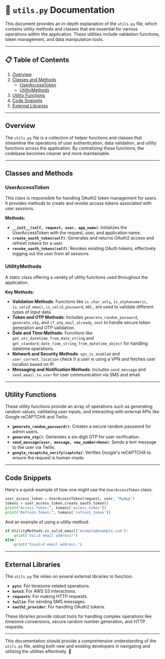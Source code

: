 # 📜 `utils.py` Documentation

This document provides an in-depth explanation of the `utils.py` file, which contains utility methods and classes that are essential for various operations within the application. These utilities include validation functions, token management, and data manipulation tools.

---

## 📋 Table of Contents

1. [Overview](#overview)
2. [Classes and Methods](#classes-and-methods)
   - [UserAccessToken](#useraccesstoken)
   - [UtilityMethods](#utilitymethods)
3. [Utility Functions](#utility-functions)
4. [Code Snippets](#code-snippets)
5. [External Libraries](#external-libraries)

---

## Overview

The `utils.py` file is a collection of helper functions and classes that streamline the operations of user authentication, data validation, and utility functions across the application. By centralizing these functions, the codebase becomes cleaner and more maintainable.

---

## Classes and Methods

### UserAccessToken

This class is responsible for handling OAuth2 token management for users. It provides methods to create and revoke access tokens associated with user sessions.

**Methods:**

- **`__init__(self, request, user, app_name)`**: Initializes the UserAccessToken with the request, user, and application name.
- **`create_oauth_token(self)`**: Generates and returns OAuth2 access and refresh tokens for a user.
- **`revoke_oauth_tokens(self)`**: Revokes existing OAuth tokens, effectively logging out the user from all sessions.

### UtilityMethods

A static class offering a variety of utility functions used throughout the application.

**Key Methods:**

- **Validation Methods**: Functions like `is_char_only`, `is_alphanumeric`, `is_valid_email`, `is_valid_password`, etc., are used to validate different types of input data.
- **Token and OTP Methods**: Includes `generate_random_password`, `generate_otp`, and `if_otp_mail_already_sent` to handle secure token generation and OTP validation.
- **Date and Time Methods**: Functions like `get_utc_datetime_from_date_string` and `get_standard_date_time_string_from_datetime_object` for handling datetime operations.
- **Network and Security Methods**: `vpn_is_enabled` and `user_current_location` check if a user is using a VPN and fetches user location based on IP.
- **Messaging and Notification Methods**: Includes `send_message` and `send_email_to_user` for user communication via SMS and email.

---

## Utility Functions

These utility functions provide an array of operations such as generating random values, validating user inputs, and interacting with external APIs like Google reCAPTCHA and Twilio.

- **`generate_random_password()`**: Creates a secure random password for admin users.
- **`generate_otp()`**: Generates a six-digit OTP for user verification.
- **`send_message(user, message, new_number=None)`**: Sends a text message to the user via Twilio.
- **`google_recaptcha_verify(captcha)`**: Verifies Google's reCAPTCHA to ensure the request is human-made.

---

## Code Snippets

Here's a quick example of how one might use the `UserAccessToken` class:

```python
user_access_token = UserAccessToken(request, user, "MyApp")
tokens = user_access_token.create_oauth_token()
print("Access Token:", tokens['access_token'])
print("Refresh Token:", tokens['refresh_token'])
```

And an example of using a utility method:

```python
if UtilityMethods.is_valid_email("example@example.com"):
    print("Valid email address!")
else:
    print("Invalid email address.")
```

---

## External Libraries

The `utils.py` file relies on several external libraries to function:

- **`pytz`**: For timezone-related operations.
- **`boto3`**: For AWS S3 interactions.
- **`requests`**: For making HTTP requests.
- **`twilio`**: For sending SMS messages.
- **`oauth2_provider`**: For handling OAuth2 tokens.

These libraries provide robust tools for handling complex operations like timezone conversions, secure random number generation, and HTTP requests.

---

This documentation should provide a comprehensive understanding of the `utils.py` file, aiding both new and existing developers in navigating and utilizing the utilities effectively. 🎉